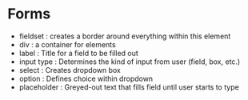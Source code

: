 # Forms
- fieldset  :  creates a border around everything within this element
- div :  a container for elements
- label  : Title for a field to be filled out
- input type :  Determines the kind of input from user (field, box, etc.)
- select  :  Creates dropdown box 
- option  :  Defines choice within dropdown
- placeholder :  Greyed-out text that fills field until user starts to type